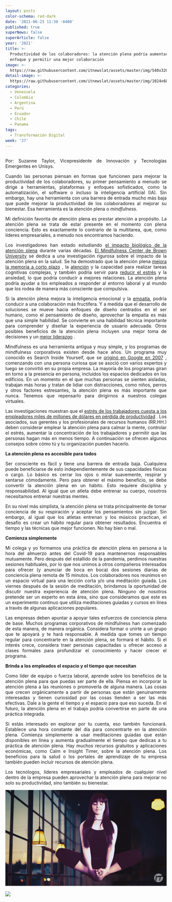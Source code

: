 ```yaml
---
layout: posts
color-schema: red-dark
date: '2021-06-23 11:30 -0400'
published: true
superNews: false
superArticle: false
year: '2021'
title: >-
  Productividad de los colaboradores: la atención plena podría aumentar el
  enfoque y permitir una mejor colaboración
image: >-
  https://raw.githubusercontent.com/itnewslat/assets/master/img/540x320/Mindfullness-p.jpg
detail-image: >-
  https://raw.githubusercontent.com/itnewslat/assets/master/img/1024x680/Mindfullness-g.jpg
categories:
  - Venezuela
  - Colombia
  - Argentina
  - Perú
  - Ecuador
  - Chile
  - Panama
tags:
  - Transformación Digital
week: '27'
---
```

<h2 style="text-align: justify;"></h2>
<p style="text-align: justify;">Por: Suzanne Taylor, Vicepresidente de Innovación y Tecnologías Emergentes en Unisys.</p>
<p style="text-align: justify;">Cuando las personas piensan en formas que funcionen para mejorar la productividad de los colaboradores, su primer pensamiento a menudo se dirige a herramientas, plataformas y enfoques sofisticados, como la automatización, el software o incluso la inteligencia artificial (IA). Sin embargo, hay una herramienta con una barrera de entrada mucho más baja que puede mejorar la productividad de los colaboradores al mejorar su bienestar. Esa herramienta es la atención plena o <em>mindfulness.</em></p>
<p style="text-align: justify;">Mi definición favorita de atención plena es prestar atención a propósito. La atención plena se trata de estar presente en el momento con plena conciencia. Esto es exactamente lo contrario de la multitarea, que, como líderes empresariales, a menudo nos encontramos haciendo.</p>
<p style="text-align: justify;">Los investigadores han estado estudiando <a href="https://www.mindful.org/the-science-of-mindfulness/">el impacto biológico de la atención plena</a> durante varias décadas. <a href="https://www.brown.edu/public-health/mindfulness/research">El Mindfulness Center de Brown University</a> se dedica a una investigación rigurosa sobre el impacto de la atención plena en la salud. Se ha demostrado que la atención plena <a href="https://www.apa.org/monitor/2012/07-08/ce-corner">mejora la memoria a corto plazo</a> , la <a href="https://www.pnas.org/content/104/43/17152.short">atención</a> y la capacidad para realizar tareas cognitivas complejas, y también podría servir para <a href="https://pubmed.ncbi.nlm.nih.gov/23251943/">reducir el estrés</a> y la ansiedad, lo que podría conducir a mejores relaciones. La atención plena podría ayudar a los empleados a responder al entorno laboral y al mundo que los rodea de manera más consciente que compulsiva.</p>
<p style="text-align: justify;">Si la atención plena mejora la inteligencia emocional y la <a href="https://pubmed.ncbi.nlm.nih.gov/25783980/">empatía</a>, podría conducir a una colaboración más fructífera. Y a medida que el desarrollo de soluciones se mueve hacia enfoques de diseño centrados en el ser humano, como el pensamiento de diseño, aprovechar la empatía es más que una simple habilidad. Se convierte en una habilidad técnica importante para comprender y diseñar la experiencia de usuario adecuada. Otros posibles beneficios de la atención plena incluyen una mejor toma de decisiones y un <a href="https://www.forbes.com/sites/rasmushougaard/2019/07/08/why-top-leaders-are-practicing-mindfulness-and-four-steps-to-get-started/">mejor liderazgo</a> .</p>
<p style="text-align: justify;">Mindfulness es una herramienta antigua y muy simple, y los programas de mindfulness corporativos existen desde hace años. Un programa muy conocido es Search Inside Yourself, que se <a href="https://siyli.org/about">originó en Google en 2007</a> , comenzando con una persona curiosa que se asoció con varios expertos y luego se convirtió en su propia empresa. La mayoría de los programas giran en torno a la presencia en persona, incluidos los espacios dedicados en los edificios. En un momento en el que muchas personas se sienten aisladas, trabajan más horas y tratan de lidiar con distracciones, como niños, perros y otros factores estresantes, la atención plena es más importante que nunca. Tenemos que repensarlo para dirigirnos a nuestros colegas virtuales.</p>
<p style="text-align: justify;">Las investigaciones muestran que el <a href="https://www.hrdive.com/news/worker-stress-costs-employers-billions-in-lost-productivity/550651/">estrés de los trabajadores cuesta a los empleadores miles de millones de dólares en pérdida de productividad</a> . Los asociados, sus gerentes y los profesionales de recursos humanos (RR.HH.) deben considerar emplear la atención plena para calmar la mente, controlar el estrés, aumentar la concentración de los trabajadores y permitir que las personas hagan más en menos tiempo. A continuación se ofrecen algunos consejos sobre cómo tú y tu organización pueden hacerlo.</p>
<p style="text-align: justify;"><strong>La atención plena es accesible para todos</strong></p>
<p style="text-align: justify;">Ser consciente es fácil y tiene una barrera de entrada baja. Cualquiera puede beneficiarse de esto independientemente de sus capacidades físicas o cargo. Lo básico es cerrar los ojos o mirar suavemente, respirar y sentarse cómodamente. Pero para obtener el máximo beneficio, se debe convertir la atención plena en un hábito. Esto requiere disciplina y responsabilidad. Al igual que un atleta debe entrenar su cuerpo, nosotros necesitamos entrenar nuestras mentes.</p>
<p style="text-align: justify;">En su nivel más simplista, la atención plena se trata principalmente de tomar conciencia de su respiración y aceptar los pensamientos sin juzgar. Sin embargo, al igual que los atletas entrenan y los músicos practican, el desafío es crear un hábito regular para obtener resultados. Encuentra el tiempo y las técnicas que mejor funcionen. No hay bien o mal.</p>
<p style="text-align: justify;"><strong>Comienza simplemente</strong></p>
<p style="text-align: justify;">Mi colega y yo formamos una práctica de atención plena en persona a la hora del almuerzo antes del Covid-19 para mantenernos responsables mutuamente. Pero después del estallido de la pandemia, perdimos nuestras sesiones habituales, por lo que nos unimos a otros compañeros interesados para ofrecer (y anunciar de boca en boca) dos sesiones diarias de conciencia plena remota de 15 minutos. Los colaboradores nos reunimos en un espacio virtual para una lección corta y/o una meditación guiada. Los viernes después de la sesión de meditación, brindamos la oportunidad de discutir nuestra experiencia de atención plena. Ninguno de nosotros pretende ser un experto en esta área, sino que consideramos que este es un experimento continuo que utiliza meditaciones guiadas y cursos en línea a través de algunas aplicaciones populares.</p>
<p style="text-align: justify;">Las empresas deben apuntar a apoyar tales esfuerzos de conciencia plena de base. Muchos programas corporativos de mindfulness han comenzado de esta manera, de manera orgánica. Considera formar o unirte a un grupo que te apoyará y te hará responsable. A medida que tomes un tiempo regular para concentrarte en la atención plena, se formará el hábito. Si el interés crece, considera traer personas capacitadas u ofrecer acceso a clases formales para profundizar el conocimiento y hacer crecer el programa.</p>
<p style="text-align: justify;"><strong>Brinda a los empleados el espacio y el tiempo que necesitan</strong></p>
<p style="text-align: justify;">Como líder de equipo o fuerza laboral, aprende sobre los beneficios de la atención plena para que puedas ser parte de ella. Piensa en incorporar la atención plena a las reuniones o promoverla de alguna manera. Las cosas que crecen orgánicamente a partir de personas que están genuinamente interesadas y tienen curiosidad por las cosas tienden a ser las más efectivas. Dale a la gente el tiempo y el espacio para que eso suceda. En el futuro, la atención plena en el trabajo podría convertirse en parte de una práctica integrada.</p>
<p style="text-align: justify;">Si estás interesado en explorar por tu cuenta, eso también funcionará. Establece una hora constante del día para concentrarte en la atención plena. Comienza simplemente a usar meditaciones guiadas que están disponibles en línea y aumenta gradualmente el tiempo que dedicas a tu práctica de atención plena. Hay muchos recursos gratuitos y aplicaciones económicas, como Calm e Insight Timer, sobre la atención plena. Los beneficios para la salud o los portales de aprendizaje de tu empresa también pueden incluir recursos de atención plena.</p>
<p style="text-align: justify;">Los tecnólogos, líderes empresariales y empleados de cualquier nivel dentro de la empresa pueden aprovechar la atención plena para mejorar no solo su productividad, sino también su bienestar.</p>

![](https://raw.githubusercontent.com/itnewslat/assets/master/img/540x320/Mindfullness-p.jpg)

<img src="https://tracker.metricool.com/c3po.jpg?hash=56f88a41e39ab42c063cc51676587a04"/>